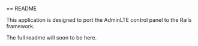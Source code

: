 == README

This application is designed to port the AdminLTE control panel to the Rails framework.

The full readme will soon to be here.
